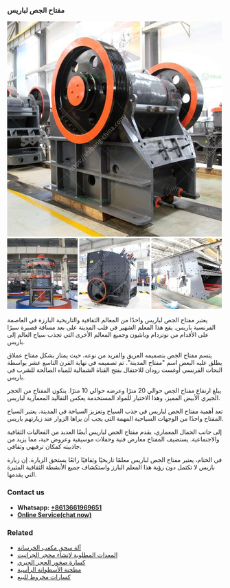<h3>مفتاح الجص لباريس</h3><img src='1701854297.jpg' alt=''><p>يعتبر مفتاح الجص لباريس واحدًا من المعالم الثقافية والتاريخية البارزة في العاصمة الفرنسية باريس. يقع هذا المعلم الشهير في قلب المدينة على بعد مسافة قصيرة سيرًا على الأقدام من نوتردام وبانثيون وجميع المعالم الأخرى التي تجذب سياح العالم إلى باريس.</p><p>يتسم مفتاح الجص بتصميمه العريق والفريد من نوعه، حيث يمتاز بشكل مفتاح عملاق يطلق عليه البعض اسم "مفتاح المدينة". تم تصميمه في نهاية القرن التاسع عشر بواسطة النحات الفرنسي أوغست رودان للاحتفال بفتح القناة الشمالية للمياه الصالحة للشرب في باريس.</p><p>يبلغ ارتفاع مفتاح الجص حوالي 20 مترًا وعرضه حوالي 10 مترًا. يتكون المفتاح من الحجر الجيري الأبيض المميز، وهذا الاختيار للمواد المستخدمة يعكس التقاليد المعمارية لباريس.</p><p>تعد أهمية مفتاح الجص لباريس في جذب السياح وتعزيز السياحة في المدينة. يعتبر السياح المفتاح واحدًا من الوجهات السياحية المهمة التي يجب أن يراها الزوار عند زيارتهم باريس.</p><p>إلى جانب الجمال المعماري، يقدم مفتاح الجص لباريس أيضًا العديد من الفعاليات الثقافية والاجتماعية. يستضيف المفتاح معارض فنية وحفلات موسيقية وعروض حية، مما يزيد من جاذبيته كمكان ترفيهي وثقافي.</p><p>في الختام، يعتبر مفتاح الجص لباريس معلمًا تاريخيًا وثقافيًا رائعًا يستحق الزيارة. إن زيارة باريس لا تكتمل دون رؤية هذا المعلم البارز واستكشاف جميع الأنشطة الثقافية المثيرة التي يقدمها.</p><h3>Contact us</h3><ul><li><strong>Whatsapp:&nbsp;<a href="https://wa.me/8613661969651">+8613661969651</a></strong></li><li><a href="https://swt.shibang-china.com/?git&amp;zhl&amp;مفتاح الجص لباريس"><strong>Online Service(chat now)</strong></a></li></ul><h3>Related</h3><ul><li><a href='آلة سحق مكعب الخرسانة.md'>آلة سحق مكعب الخرسانة</a></li><li><a href='المعدات المطلوبة لإنشاء محجر الجرانيت.md'>المعدات المطلوبة لإنشاء محجر الجرانيت</a></li><li><a href='كسارة صخور الحجر الجيري.md'>كسارة صخور الحجر الجيري</a></li><li><a href='مطحنة الأسطوانة الرأسية.md'>مطحنة الأسطوانة الرأسية</a></li><li><a href='كسارات مخروط للبيع.md'>كسارات مخروط للبيع</a></li></ul>